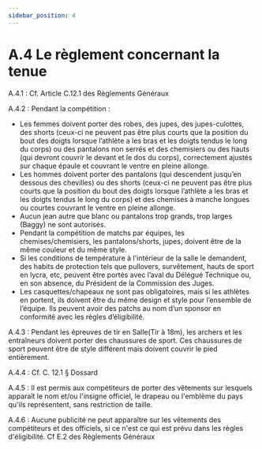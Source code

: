 ```yaml
---
sidebar_position: 4
---
```


# A.4 Le règlement concernant la tenue

A.4.1 :
Cf. Article C.12.1 des Règlements Généraux

A.4.2 : Pendant la compétition :

- Les femmes doivent porter des robes, des jupes, des jupes-culottes, des shorts (ceux-ci ne peuvent
  pas être plus courts que la position du bout des doigts lorsque l’athlète a les bras et les doigts tendus
  le long du corps) ou des pantalons non serrés et des chemisiers ou des hauts (qui devront couvrir le
  devant et le dos du corps), correctement ajustés sur chaque épaule et couvrant le ventre en pleine
  allonge.
- Les hommes doivent porter des pantalons (qui descendent jusqu’en dessous des chevilles) ou des
  shorts (ceux-ci ne peuvent pas être plus courts que la position du bout des doigts lorsque l’athlète a
  les bras et les doigts tendus le long du corps) et des chemises à manche longues ou courtes couvrant
  le ventre en pleine allonge.
- Aucun jean autre que blanc ou pantalons trop grands, trop larges (Baggy) ne sont autorisés.
- Pendant la compétition de matchs par équipes, les chemises/chemisiers, les pantalons/shorts,
  jupes, doivent être de la même couleur et du même style.
- Si les conditions de température à l'intérieur de la salle le demandent, des habits de protection tels
  que pullovers, survêtement, hauts de sport en lycra, etc, peuvent être portés avec l’aval du Délégué
  Technique ou, en son absence, du Président de la Commission des Juges.
- Les casquettes/chapeaux ne sont pas obligatoires, mais si les athlètes en portent, ils doivent être
  du même design et style pour l’ensemble de l’équipe. Ils peuvent avoir des patchs au nom d’un
  sponsor en conformité avec les règles d’éligibilité.

A.4.3 : Pendant les épreuves de tir en Salle(Tir à 18m), les archers et les entraîneurs doivent porter des
chaussures de sport. Ces chaussures de sport peuvent être de style différent mais doivent couvrir le pied
entièrement.

A.4.4 : Cf. C. 12.1 § Dossard

A.4.5 : Il est permis aux compétiteurs de porter des vêtements sur lesquels apparaît le nom et/ou l'insigne
officiel, le drapeau ou l'emblème du pays qu'ils représentent, sans restriction de taille.

A.4.6 : Aucune publicité ne peut apparaître sur les vêtements des compétiteurs et des officiels, si ce n'est
ce qui est prévu dans les règles d'éligibilité. Cf E.2 des Règlements Généraux
